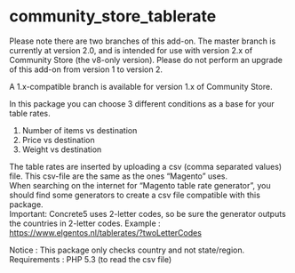 # community_store_tablerate

Please note there are two branches of this add-on.
The master branch is currently at version 2.0, and is intended for use with version 2.x of Community Store (the v8-only version). Please do not perform an upgrade of this add-on from version 1 to version 2.

A 1.x-compatible branch is available for version 1.x of Community Store.


In this package you can choose 3 different conditions as a base for your table rates.  
1. Number of items vs destination  
2. Price vs destination  
3. Weight vs destination  

The table rates are inserted by uploading a csv (comma separated values) file. This csv-file are the same as the ones “Magento” uses.   
When searching on the internet for “Magento table rate generator”, you should find some generators to create a csv file compatible with this package.  
Important: Concrete5 uses 2-letter codes, so be sure the generator outputs the countries in 2-letter codes. Example : https://www.elgentos.nl/tablerates/?twoLetterCodes   

Notice : This package only checks country and not state/region.  
Requirements : PHP 5.3 (to read the csv file)  


